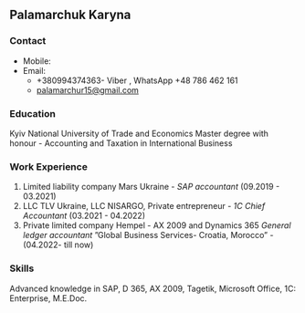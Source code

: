 ## Palamarchuk Karyna ##


### Contact ###
* Mobile:
*  Email:
    + +380994374363- Viber , WhatsApp +48 786 462 161
    + palamarchur15@gmail.com


### Education ###
Kyiv National University of Trade and Economics 
Master degree with honour - Accounting and Taxation in International Business


### Work Experience ###
1. Limited liability company Mars Ukraine - *SAP  accountant* (09.2019 - 03.2021) 
2. LLC TLV Ukraine, LLC NISARGO, Private entrepreneur -  *1C Chief Accountant* (03.2021 - 04.2022)
3. Private limited company Hempel - AX 2009 and Dynamics 365 *General ledger accountant* ”Global Business Services- Croatia, Morocco” - (04.2022- till now)


### Skills ###
Advanced knowledge in SAP, D 365, AX 2009, Tagetik,  Microsoft Office, 1C: Enterprise, M.E.Doc.














